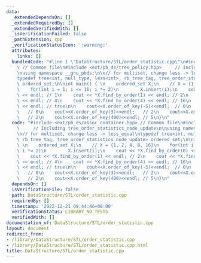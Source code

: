 ```yaml
---
data:
  _extendedDependsOn: []
  _extendedRequiredBy: []
  _extendedVerifiedWith: []
  _isVerificationFailed: false
  _pathExtension: cpp
  _verificationStatusIcon: ':warning:'
  attributes:
    links: []
  bundledCode: "#line 1 \"DataStructure/STL/order_statistic.cpp\"\n#include <ext/pb_ds/assoc_container.hpp>\
    \ // Common file\n#include <ext/pb_ds/tree_policy.hpp>     // Including tree_order_statistics_node_update\n\
    \nusing namespace __gnu_pbds;\n\n// for multiset, change less -> less_equal\n\
    typedef tree<int, null_type, less<int>, rb_tree_tag, tree_order_statistics_node_update>\
    \ ordered_set;\n\nint main() { \n    ordered_set X;\n    // X = {1, 2, 4, 8, 16}\n\
    \    for(int i = 1; i <= 16; i *= 2)\n        X.insert(i);\n    cout << *X.find_by_order(0)\
    \ << endl; // 1\n    cout << *X.find_by_order(1) << endl; // 2\n    cout << *X.find_by_order(2)\
    \ << endl; // 4\n    cout << *X.find_by_order(4) << endl; // 16\n    cout << (X.end()==X.find_by_order(6))\
    \ << endl; // true\n\n    cout<<X.order_of_key(-5)<<endl;  // 0\n    cout<<X.order_of_key(1)<<endl;\
    \   // 0\n    cout<<X.order_of_key(3)<<endl;   // 2\n    cout<<X.order_of_key(4)<<endl;\
    \   // 2\n    cout<<X.order_of_key(400)<<endl; // 5\n}\n"
  code: "#include <ext/pb_ds/assoc_container.hpp> // Common file\n#include <ext/pb_ds/tree_policy.hpp>\
    \     // Including tree_order_statistics_node_update\n\nusing namespace __gnu_pbds;\n\
    \n// for multiset, change less -> less_equal\ntypedef tree<int, null_type, less<int>,\
    \ rb_tree_tag, tree_order_statistics_node_update> ordered_set;\n\nint main() {\
    \ \n    ordered_set X;\n    // X = {1, 2, 4, 8, 16}\n    for(int i = 1; i <= 16;\
    \ i *= 2)\n        X.insert(i);\n    cout << *X.find_by_order(0) << endl; // 1\n\
    \    cout << *X.find_by_order(1) << endl; // 2\n    cout << *X.find_by_order(2)\
    \ << endl; // 4\n    cout << *X.find_by_order(4) << endl; // 16\n    cout << (X.end()==X.find_by_order(6))\
    \ << endl; // true\n\n    cout<<X.order_of_key(-5)<<endl;  // 0\n    cout<<X.order_of_key(1)<<endl;\
    \   // 0\n    cout<<X.order_of_key(3)<<endl;   // 2\n    cout<<X.order_of_key(4)<<endl;\
    \   // 2\n    cout<<X.order_of_key(400)<<endl; // 5\n}\n"
  dependsOn: []
  isVerificationFile: false
  path: DataStructure/STL/order_statistic.cpp
  requiredBy: []
  timestamp: '2022-12-21 09:44:46+08:00'
  verificationStatus: LIBRARY_NO_TESTS
  verifiedWith: []
documentation_of: DataStructure/STL/order_statistic.cpp
layout: document
redirect_from:
- /library/DataStructure/STL/order_statistic.cpp
- /library/DataStructure/STL/order_statistic.cpp.html
title: DataStructure/STL/order_statistic.cpp
---
```


